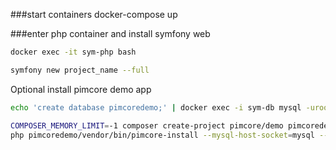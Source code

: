 ###start containers
docker-compose up

###enter php container and install symfony web
```bash
docker exec -it sym-php bash
```

```bash
symfony new project_name --full
```

Optional install pimcore demo app  
```bash
echo 'create database pimcoredemo;' | docker exec -i sym-db mysql -uroot -proot
```

```bash
COMPOSER_MEMORY_LIMIT=-1 composer create-project pimcore/demo pimcoredemo
php pimcoredemo/vendor/bin/pimcore-install --mysql-host-socket=mysql --mysql-username=root --mysql-password=root --mysql-database=pimcoredemo --admin-username=admin --admin-password=admin
```